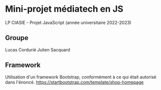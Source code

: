 # Mini-projet médiatech en JS

LP CIASIE - Projet JavaScript (année universitaire 2022-2023)

## Groupe

Lucas Cordurié
Julien Sacquard

## Framework

Utilisation d'un framework Bootstrap, conformément à ce qui était autorisé dans l'énoncé.
https://startbootstrap.com/template/shop-homepage
